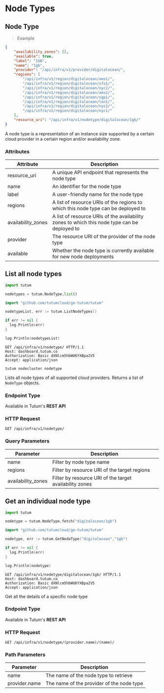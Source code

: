 # Node Types

## Node Type

> Example

```json
{
	"availability_zones": [],
	"available": true,
	"label": "1GB",
	"name": "1gb",
	"provider": "/api/infra/v1/provider/digitalocean/",
	"regions": [
		"/api/infra/v1/region/digitalocean/ams1/",
		"/api/infra/v1/region/digitalocean/sfo1/",
		"/api/infra/v1/region/digitalocean/nyc2/",
		"/api/infra/v1/region/digitalocean/ams2/",
		"/api/infra/v1/region/digitalocean/sgp1/",
		"/api/infra/v1/region/digitalocean/lon1/",
		"/api/infra/v1/region/digitalocean/nyc3/",
		"/api/infra/v1/region/digitalocean/nyc1/"
	],
	"resource_uri": "/api/infra/v1/nodetype/digitalocean/1gb/"
}
```

A node type is a representation of an instance size supported by a certain cloud provider in a certain region and/or availability zone.


### Attributes

Attribute | Description
--------- | -----------
resource_uri | A unique API endpoint that represents the node type
name | An identifier for the node type
label | A user-friendly name for the node type
regions | A list of resource URIs of the regions to which this node type can be deployed to
availability_zones | A list of resource URIs of the availability zones to which this node type can be deployed to
provider | The resource URI of the provider of the node type
available | Whether the node type is currently available for new node deployments


## List all node types

```python
import tutum

nodetypes = tutum.NodeType.list()
```

```go
import "github.com/tutumcloud/go-tutum/tutum"

nodetypeList, err := tutum.ListNodeTypes()

if err != nil {
  log.Println(err)
}

log.Println(nodetypeList)
```

```http
GET /api/infra/v1/nodetype/ HTTP/1.1
Host: dashboard.tutum.co
Authorization: Basic dXNlcm5hbWU6YXBpa2V5
Accept: application/json
```

```shell
tutum nodecluster nodetype
```

Lists all node types of all supported cloud providers. Returns a list of `NodeType` objects.

### Endpoint Type

Available in Tutum's **REST API**

### HTTP Request

`GET /api/infra/v1/nodetype/`

### Query Parameters

Parameter | Description
--------- | -----------
name | Filter by node type name
regions | Filter by resource URI of the target regions
availability_zones | Filter by resource URI of the target availability zones


## Get an individual node type

```python
import tutum

nodetype = tutum.NodeType.fetch("digitalocean/1gb")
```

```go
import "github.com/tutumcloud/go-tutum/tutum"

nodetype, err := tutum.GetNodeType("digitalocean","1gb")

if err != nil {
  log.Println(err)
}

log.Println(nodetype)
```

```http
GET /api/infra/v1/nodetype/digitalocean/1gb/ HTTP/1.1
Host: dashboard.tutum.co
Authorization: Basic dXNlcm5hbWU6YXBpa2V5
Accept: application/json
```


Get all the details of a specific node type

### Endpoint Type

Available in Tutum's **REST API**

### HTTP Request

`GET /api/infra/v1/nodetype/(provider.name)/(name)/`

### Path Parameters

Parameter | Description
--------- | -----------
name | The name of the node type to retrieve
provider.name | The name of the provider of the node type
